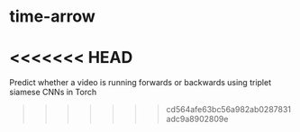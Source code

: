 # time-arrow
<<<<<<< HEAD
=======
Predict whether a video is running forwards or backwards using triplet siamese CNNs in Torch
>>>>>>> cd564afe63bc56a982ab0287831adc9a8902809e
